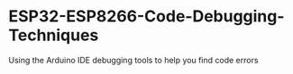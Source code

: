 # ESP32-ESP8266-Code-Debugging-Techniques
Using the Arduino IDE debugging tools to help you find code errors
